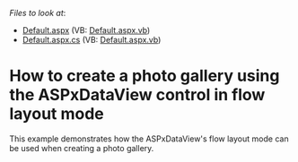 <!-- default file list -->
*Files to look at*:

* [Default.aspx](./CS/Default.aspx) (VB: [Default.aspx.vb](./VB/Default.aspx.vb))
* [Default.aspx.cs](./CS/Default.aspx.cs) (VB: [Default.aspx.vb](./VB/Default.aspx.vb))
<!-- default file list end -->
# How to create a photo gallery using the ASPxDataView control in flow layout mode


<p>This example demonstrates how the ASPxDataView's flow layout mode can be used when creating a photo gallery.</p>

<br/>


